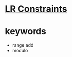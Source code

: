 

# [LR Constraints](https://atcoder.jp/contests/arc124/tasks/arc124_a)


# keywords
- range add
- modulo 